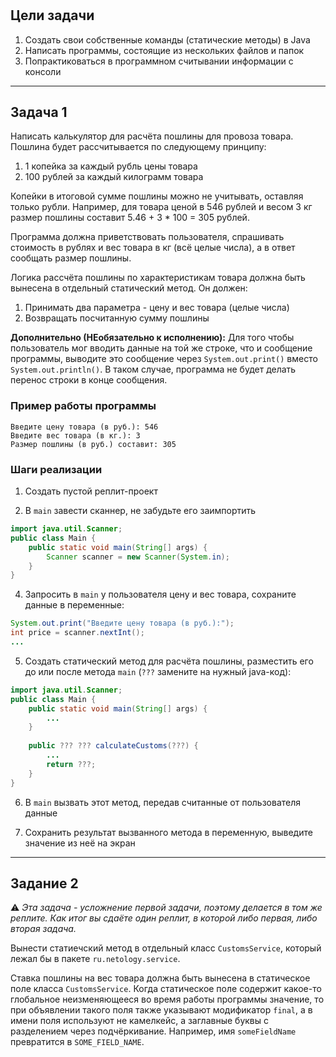 #

## Цели задачи

1. Создать свои собственные команды (статические методы) в Java
1. Написать программы, состоящие из нескольких файлов и папок
1. Попрактиковаться в программном считывании информации с консоли

------

## Задача 1

Написать калькулятор для расчёта пошлины для провоза товара.
Пошлина будет рассчитывается по следующему принципу: 
1. 1 копейка за каждый рубль цены товара
2. 100 рублей за каждый килограмм товара

Копейки в итоговой сумме пошлины можно не учитывать, оставляя только рубли.
Например, для товара ценой в 546 рублей и весом 3 кг размер пошлины составит 5.46 + 3 * 100 = 305 рублей.

Программа должна приветствовать пользователя, спрашивать стоимость в рублях и вес товара в кг (всё целые числа), а в ответ сообщать размер пошлины.

Логика рассчёта пошлины по характеристикам товара должна быть вынесена в отдельный статический метод. Он должен:
1. Принимать два параметра - цену и вес товара (целые числа)
2. Возвращать посчитанную сумму пошлины

**Дополнительно (НЕобязательно к исполнению):** Для того чтобы пользователь мог вводить данные на той же строке, что и сообщение программы, выводите это сообщение через `System.out.print()` вместо `System.out.println()`. В таком случае, программа не будет делать перенос строки в конце сообщения. 

### Пример работы программы
```text
Введите цену товара (в руб.): 546
Введите вес товара (в кг.): 3
Размер пошлины (в руб.) составит: 305
```

### Шаги реализации
1. Создать пустой реплит-проект

3. В `main` завести сканнер, не забудьте его заимпортить

```java
import java.util.Scanner;
public class Main {
    public static void main(String[] args) {
        Scanner scanner = new Scanner(System.in);
    }
}
```

4. Запросить в `main` у пользователя цену и вес товара, сохраните данные в переменные:

```java
System.out.print("Введите цену товара (в руб.):");
int price = scanner.nextInt();
...
```

5. Создать статический метод для расчёта пошлины, разместить его до или после метода `main` (`???` замените на нужный java-код):

```java
import java.util.Scanner;
public class Main {
    public static void main(String[] args) {
        ...
    }
    
    public ??? ??? calculateCustoms(???) {
        ...
        return ???;
    }
}
```

6. В `main` вызвать этот метод, передав считанные от пользователя данные

7. Сохранить результат вызванного метода в переменную, выведите значение из неё на экран

------

## Задание 2

:warning: _Эта задача - усложнение первой задачи, поэтому делается в том же реплите. Как итог вы сдаёте один реплит, в которой либо первая, либо вторая задача._

Вынести статиечский метод в отдельный класс `CustomsService`, который лежал бы в пакете `ru.netology.service`.

Ставка пошлины на вес товара должна быть вынесена в статическое поле класса `CustomsService`.
Когда статическое поле содержит какое-то глобальное неизменяющееся во время работы программы значение, то при объявлении такого поля также указывают модификатор `final`, а в имени поля используют не камелкейс, а заглавные буквы с разделением через подчёркивание. Например, имя `someFieldName` превратится в `SOME_FIELD_NAME`.
